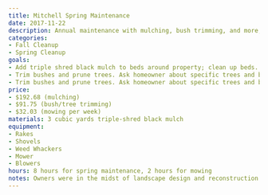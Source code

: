 ```yaml
---
title: Mitchell Spring Maintenance
date: 2017-11-22
description: Annual maintenance with mulching, bush trimming, and more, as well as weekly mowing.
categories:
- Fall Cleanup
- Spring Cleanup
goals:
- Add triple shred black mulch to beds around property; clean up beds.
- Trim bushes and prune trees. Ask homeowner about specific trees and bushes.
- Trim bushes and prune trees. Ask homeowner about specific trees and bushes.
price:
- $192.68 (mulching)
- $91.75 (bush/tree trimming)
- $32.03 (mowing per week)
materials: 3 cubic yards triple-shred black mulch
equipment:
- Rakes
- Shovels
- Weed Whackers
- Mower
- Blowers
hours: 8 hours for spring maintenance, 2 hours for mowing
notes: Owners were in the midst of landscape design and reconstruction on back yard at the time of the original site evaluation. Go to property to get more exact price for mulching.
---
```

